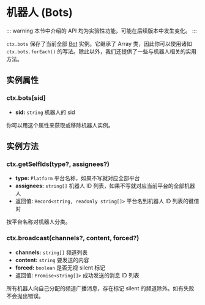 # 机器人 (Bots)

::: warning
本节中介绍的 API 均为实验性功能，可能在后续版本中发生变化。
:::

`ctx.bots` 保存了当前全部 [Bot](../core/bot.md) 实例。它继承了 Array 类，因此你可以使用诸如 `ctx.bots.forEach()` 的写法。除此以外，我们还提供了一些与机器人相关的实用方法。

## 实例属性

### ctx.bots\[sid]

- **sid:** `string` 机器人的 sid

你可以用这个属性来获取或移除机器人实例。

## 实例方法

### ctx.getSelfIds(type?, assignees?)

- **type:** `Platform` 平台名称，如果不写就对应全部平台
- **assignees:** `string[]` 机器人 ID 列表，如果不写就对应当前平台的全部机器人
- 返回值: `Record<string, readonly string[]>` 平台名到机器人 ID 列表的键值对

按平台名称对机器人分类。

### ctx.broadcast(channels?, content, forced?) <badge text="需要数据库"/>

- **channels:** `string[]` 频道列表
- **content:** `string` 要发送的内容
- **forced:** `boolean` 是否无视 silent 标记
- 返回值: `Promise<string[]>` 成功发送的消息 ID 列表

所有机器人向自己分配的频道广播消息，存在标记 silent 的频道除外。如有失败不会抛出错误。

<!-- ### ctx.bots.get(sid)

- **sid:** `string` 机器人的 sid
- 返回值: `Bot` 机器人实例

使用 sid 获取机器人实例。

### ctx.bots.remove(id)

- **sid:** `string` 机器人的 id
- 返回值: `boolean` 机器人实例是否存在

移除一个机器人实例。 -->
